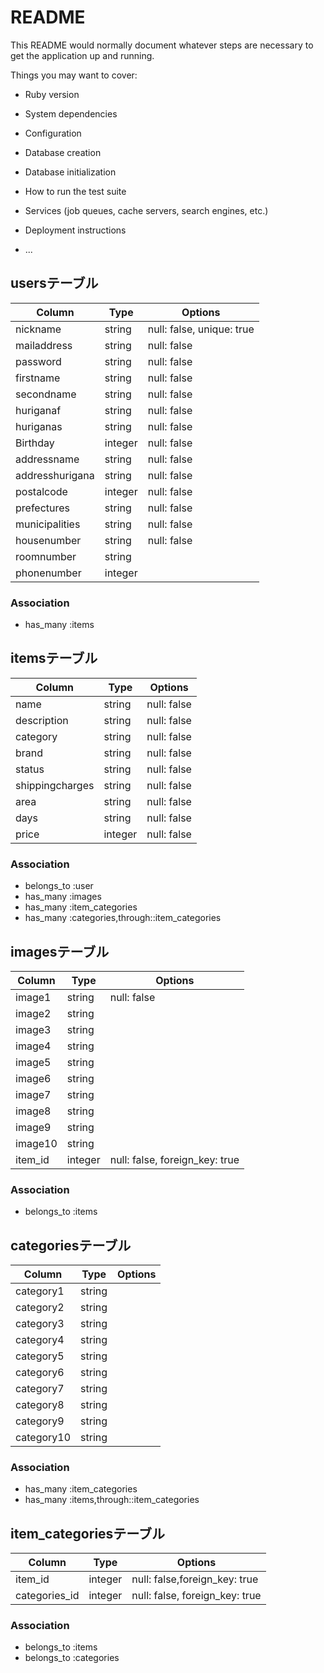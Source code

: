 # README

This README would normally document whatever steps are necessary to get the
application up and running.

Things you may want to cover:

* Ruby version

* System dependencies

* Configuration

* Database creation

* Database initialization

* How to run the test suite

* Services (job queues, cache servers, search engines, etc.)

* Deployment instructions

* ...

## usersテーブル
|Column|Type|Options|
|------|----|-------|
|nickname|string|null: false, unique: true|
|mailaddress|string|null: false|
|password|string|null: false|
|firstname|string|null: false|
|secondname|string|null: false|
|huriganaf|string|null: false|
|huriganas|string|null: false|
|Birthday|integer|null: false|
|addressname|string|null: false|
|addresshurigana|string|null: false|
|postalcode|integer|null: false|
|prefectures|string|null: false|
|municipalities|string|null: false|
|housenumber|string|null: false|
|roomnumber|string||
|phonenumber|integer||

### Association
- has_many :items




## itemsテーブル
|Column|Type|Options|
|------|----|-------|
|name|string|null: false|
|description|string|null: false|
|category|string|null: false|
|brand|string|null: false|
|status|string|null: false|
|shippingcharges|string|null: false|
|area|string|null: false|
|days|string|null: false|
|price|integer|null: false|

### Association
- belongs_to :user
- has_many :images
- has_many :item_categories
- has_many :categories,through::item_categories



## imagesテーブル
|Column|Type|Options|
|------|----|-------|
|image1|string|null: false|
|image2|string||
|image3|string||
|image4|string||
|image5|string||
|image6|string||
|image7|string||
|image8|string||
|image9|string||
|image10|string||
|item_id|integer|null: false, foreign_key: true|

### Association
- belongs_to :items



## categoriesテーブル
|Column|Type|Options|
|------|----|-------|
|category1|string||
|category2|string||
|category3|string||
|category4|string||
|category5|string||
|category6|string||
|category7|string||
|category8|string||
|category9|string||
|category10|string||

### Association
- has_many :item_categories
- has_many :items,through::item_categories


## item_categoriesテーブル
|Column|Type|Options|
|------|----|-------|
|item_id|integer|null: false,foreign_key: true|
|categories_id|integer|null: false, foreign_key: true|

### Association
- belongs_to :items
- belongs_to :categories